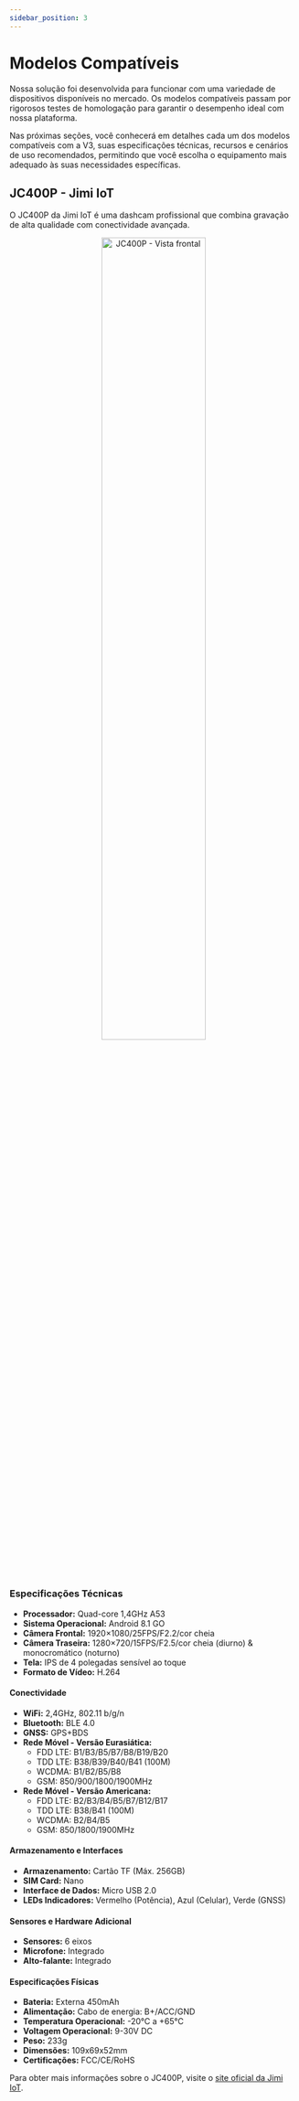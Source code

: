 ```yaml
---
sidebar_position: 3
---
```


# Modelos Compatíveis

Nossa solução foi desenvolvida para funcionar com uma variedade de dispositivos disponíveis no mercado. Os modelos compatíveis passam por rigorosos testes de homologação para garantir o desempenho ideal com nossa plataforma.

Nas próximas seções, você conhecerá em detalhes cada um dos modelos compatíveis com a V3, suas especificações técnicas, recursos e cenários de uso recomendados, permitindo que você escolha o equipamento mais adequado às suas necessidades específicas.

## JC400P - Jimi IoT

O JC400P da Jimi IoT é uma dashcam profissional que combina gravação de alta qualidade com conectividade avançada.

<p align="center">
  <img src="/img/devices/jc400p/1.png" alt="JC400P - Vista frontal" width="60%" />
</p>

### Especificações Técnicas

- **Processador:** Quad-core 1,4GHz A53
- **Sistema Operacional:** Android 8.1 GO
- **Câmera Frontal:** 1920×1080/25FPS/F2.2/cor cheia
- **Câmera Traseira:** 1280×720/15FPS/F2.5/cor cheia (diurno) & monocromático (noturno)
- **Tela:** IPS de 4 polegadas sensível ao toque
- **Formato de Vídeo:** H.264

#### Conectividade
- **WiFi:** 2,4GHz, 802.11 b/g/n
- **Bluetooth:** BLE 4.0
- **GNSS:** GPS+BDS
- **Rede Móvel - Versão Eurasiática:**
  - FDD LTE: B1/B3/B5/B7/B8/B19/B20
  - TDD LTE: B38/B39/B40/B41 (100M)
  - WCDMA: B1/B2/B5/B8
  - GSM: 850/900/1800/1900MHz
- **Rede Móvel - Versão Americana:**
  - FDD LTE: B2/B3/B4/B5/B7/B12/B17
  - TDD LTE: B38/B41 (100M)
  - WCDMA: B2/B4/B5
  - GSM: 850/1800/1900MHz

#### Armazenamento e Interfaces
- **Armazenamento:** Cartão TF (Máx. 256GB)
- **SIM Card:** Nano
- **Interface de Dados:** Micro USB 2.0
- **LEDs Indicadores:** Vermelho (Potência), Azul (Celular), Verde (GNSS)

#### Sensores e Hardware Adicional
- **Sensores:** 6 eixos
- **Microfone:** Integrado
- **Alto-falante:** Integrado

#### Especificações Físicas
- **Bateria:** Externa 450mAh
- **Alimentação:** Cabo de energia: B+/ACC/GND
- **Temperatura Operacional:** -20°C a +65°C
- **Voltagem Operacional:** 9-30V DC
- **Peso:** 233g
- **Dimensões:** 109x69x52mm
- **Certificações:** FCC/CE/RoHS

Para obter mais informações sobre o JC400P, visite o [site oficial da Jimi IoT](https://br.jimiiot.com/products/jc400p-aivision-cam.html).